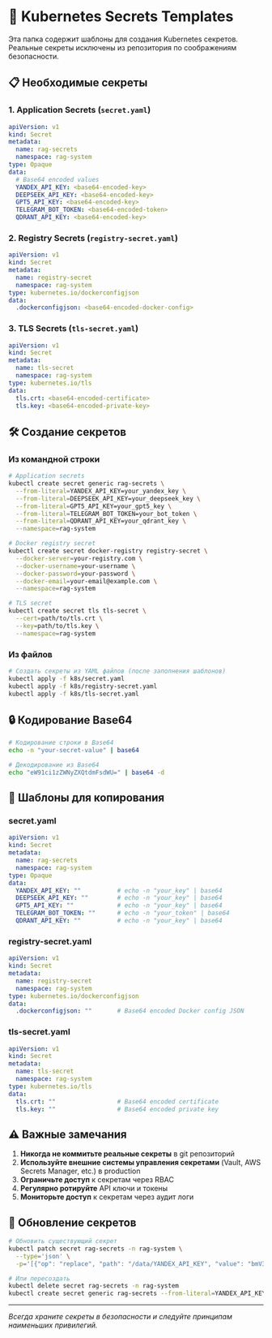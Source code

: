 # 🔐 Kubernetes Secrets Templates

Эта папка содержит шаблоны для создания Kubernetes секретов. Реальные секреты исключены из репозитория по соображениям безопасности.

## 📋 Необходимые секреты

### 1. Application Secrets (`secret.yaml`)

```yaml
apiVersion: v1
kind: Secret
metadata:
  name: rag-secrets
  namespace: rag-system
type: Opaque
data:
  # Base64 encoded values
  YANDEX_API_KEY: <base64-encoded-key>
  DEEPSEEK_API_KEY: <base64-encoded-key>
  GPT5_API_KEY: <base64-encoded-key>
  TELEGRAM_BOT_TOKEN: <base64-encoded-token>
  QDRANT_API_KEY: <base64-encoded-key>
```

### 2. Registry Secrets (`registry-secret.yaml`)

```yaml
apiVersion: v1
kind: Secret
metadata:
  name: registry-secret
  namespace: rag-system
type: kubernetes.io/dockerconfigjson
data:
  .dockerconfigjson: <base64-encoded-docker-config>
```

### 3. TLS Secrets (`tls-secret.yaml`)

```yaml
apiVersion: v1
kind: Secret
metadata:
  name: tls-secret
  namespace: rag-system
type: kubernetes.io/tls
data:
  tls.crt: <base64-encoded-certificate>
  tls.key: <base64-encoded-private-key>
```

## 🛠️ Создание секретов

### Из командной строки

```bash
# Application secrets
kubectl create secret generic rag-secrets \
  --from-literal=YANDEX_API_KEY=your_yandex_key \
  --from-literal=DEEPSEEK_API_KEY=your_deepseek_key \
  --from-literal=GPT5_API_KEY=your_gpt5_key \
  --from-literal=TELEGRAM_BOT_TOKEN=your_bot_token \
  --from-literal=QDRANT_API_KEY=your_qdrant_key \
  --namespace=rag-system

# Docker registry secret
kubectl create secret docker-registry registry-secret \
  --docker-server=your-registry.com \
  --docker-username=your-username \
  --docker-password=your-password \
  --docker-email=your-email@example.com \
  --namespace=rag-system

# TLS secret
kubectl create secret tls tls-secret \
  --cert=path/to/tls.crt \
  --key=path/to/tls.key \
  --namespace=rag-system
```

### Из файлов

```bash
# Создать секреты из YAML файлов (после заполнения шаблонов)
kubectl apply -f k8s/secret.yaml
kubectl apply -f k8s/registry-secret.yaml
kubectl apply -f k8s/tls-secret.yaml
```

## 🔒 Кодирование Base64

```bash
# Кодирование строки в Base64
echo -n "your-secret-value" | base64

# Декодирование из Base64
echo "eW91ci1zZWNyZXQtdmFsdWU=" | base64 -d
```

## 📝 Шаблоны для копирования

### secret.yaml
```yaml
apiVersion: v1
kind: Secret
metadata:
  name: rag-secrets
  namespace: rag-system
type: Opaque
data:
  YANDEX_API_KEY: ""          # echo -n "your_key" | base64
  DEEPSEEK_API_KEY: ""        # echo -n "your_key" | base64
  GPT5_API_KEY: ""            # echo -n "your_key" | base64
  TELEGRAM_BOT_TOKEN: ""      # echo -n "your_token" | base64
  QDRANT_API_KEY: ""          # echo -n "your_key" | base64
```

### registry-secret.yaml
```yaml
apiVersion: v1
kind: Secret
metadata:
  name: registry-secret
  namespace: rag-system
type: kubernetes.io/dockerconfigjson
data:
  .dockerconfigjson: ""       # Base64 encoded Docker config JSON
```

### tls-secret.yaml
```yaml
apiVersion: v1
kind: Secret
metadata:
  name: tls-secret
  namespace: rag-system
type: kubernetes.io/tls
data:
  tls.crt: ""                 # Base64 encoded certificate
  tls.key: ""                 # Base64 encoded private key
```

## ⚠️ Важные замечания

1. **Никогда не коммитьте реальные секреты** в git репозиторий
2. **Используйте внешние системы управления секретами** (Vault, AWS Secrets Manager, etc.) в production
3. **Ограничьте доступ** к секретам через RBAC
4. **Регулярно ротируйте** API ключи и токены
5. **Мониторьте доступ** к секретам через аудит логи

## 🔄 Обновление секретов

```bash
# Обновить существующий секрет
kubectl patch secret rag-secrets -n rag-system \
  --type='json' \
  -p='[{"op": "replace", "path": "/data/YANDEX_API_KEY", "value": "bmV3LWtleQ=="}]'

# Или пересоздать
kubectl delete secret rag-secrets -n rag-system
kubectl create secret generic rag-secrets --from-literal=YANDEX_API_KEY=new-key --namespace=rag-system
```

---

*Всегда храните секреты в безопасности и следуйте принципам наименьших привилегий.*
